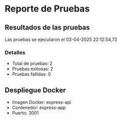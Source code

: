 # Reporte de Pruebas 
## Resultados de las pruebas 
Las pruebas se ejecutaron el 03-04-2025 22:12:54,72 
### Detalles 
- Total de pruebas: 2 
- Pruebas exitosas: 2 
- Pruebas fallidas: 0 
## Despliegue Docker 
- Imagen Docker: express-api 
- Contenedor: express-app 
- Puerto: 3001 
